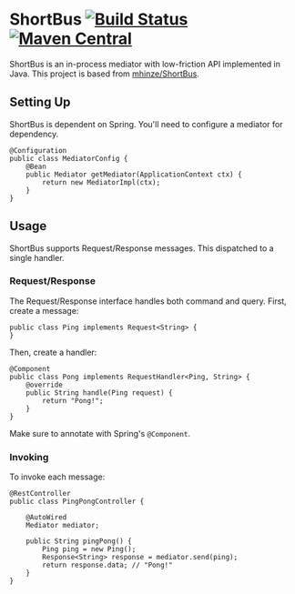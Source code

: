 # ShortBus [![Build Status](https://travis-ci.org/kazupooot/ShortBus.svg?branch=master)](https://travis-ci.org/kazupooot/ShortBus) [![Maven Central](https://img.shields.io/maven-central/v/io.kazuhito/shortbus.svg?label=Maven%20Central)](https://search.maven.org/search?q=g:%22io.kazuhito%22%20AND%20a:%22shortbus%22)
ShortBus is an in-process mediator with low-friction API implemented in Java.
This project is based from [mhinze/ShortBus](https://github.com/mhinze/ShortBus).

## Setting Up
ShortBus is dependent on Spring. You'll need to configure a mediator for dependency.
```
@Configuration
public class MediatorConfig {
    @Bean
    public Mediator getMediator(ApplicationContext ctx) {
        return new MediatorImpl(ctx);
    }
}
```

## Usage
ShortBus supports Request/Response messages. This dispatched to a single handler. 

### Request/Response
The Request/Response interface handles both command and query. First, create a message:
```
public class Ping implements Request<String> {
}
```
Then, create a handler:
```
@Component
public class Pong implements RequestHandler<Ping, String> {
    @override
    public String handle(Ping request) {
        return "Pong!";
    }
}
```
Make sure to annotate with Spring's `@Component`.

### Invoking
To invoke each message:
```
@RestController
public class PingPongController {

    @AutoWired
    Mediator mediator;
    
    public String pingPong() {
        Ping ping = new Ping();
        Response<String> response = mediator.send(ping);
        return response.data; // "Pong!"
    }
}
```
